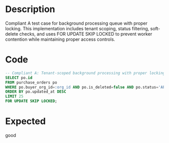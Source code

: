 # Description
Compliant A test case for background processing queue with proper locking. This implementation includes tenant scoping, status filtering, soft-delete checks, and uses FOR UPDATE SKIP LOCKED to prevent worker contention while maintaining proper access controls.

# Code
```sql
-- Compliant A: Tenant-scoped background processing with proper locking
SELECT po.id
FROM purchase_orders po
WHERE po.buyer_org_id=:org_id AND po.is_deleted=false AND po.status='APPROVED'
ORDER BY po.updated_at DESC
LIMIT 25
FOR UPDATE SKIP LOCKED;
```

# Expected
good
